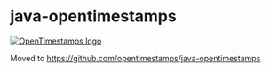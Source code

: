 # java-opentimestamps

[![OpenTimestamps logo][2]][1]

[1]: https://opentimestamps.org
[2]: https://raw.githubusercontent.com/opentimestamps/logo/master/white-bg/website-horizontal-350x75.png (OpenTimestamps logo)

Moved to https://github.com/opentimestamps/java-opentimestamps
